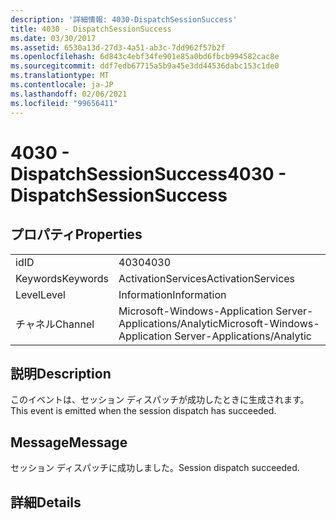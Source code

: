 ```yaml
---
description: '詳細情報: 4030-DispatchSessionSuccess'
title: 4030 - DispatchSessionSuccess
ms.date: 03/30/2017
ms.assetid: 6530a13d-27d3-4a51-ab3c-7dd962f57b2f
ms.openlocfilehash: 6d843c4ebf34fe901e85a0bd6fbcb994582cac8e
ms.sourcegitcommit: ddf7edb67715a5b9a45e3dd44536dabc153c1de0
ms.translationtype: MT
ms.contentlocale: ja-JP
ms.lasthandoff: 02/06/2021
ms.locfileid: "99656411"
---
```

# <a name="4030---dispatchsessionsuccess"></a><span data-ttu-id="c56a2-103">4030 - DispatchSessionSuccess</span><span class="sxs-lookup"><span data-stu-id="c56a2-103">4030 - DispatchSessionSuccess</span></span>

## <a name="properties"></a><span data-ttu-id="c56a2-104">プロパティ</span><span class="sxs-lookup"><span data-stu-id="c56a2-104">Properties</span></span>  
  
|||  
|-|-|  
|<span data-ttu-id="c56a2-105">id</span><span class="sxs-lookup"><span data-stu-id="c56a2-105">ID</span></span>|<span data-ttu-id="c56a2-106">4030</span><span class="sxs-lookup"><span data-stu-id="c56a2-106">4030</span></span>|  
|<span data-ttu-id="c56a2-107">Keywords</span><span class="sxs-lookup"><span data-stu-id="c56a2-107">Keywords</span></span>|<span data-ttu-id="c56a2-108">ActivationServices</span><span class="sxs-lookup"><span data-stu-id="c56a2-108">ActivationServices</span></span>|  
|<span data-ttu-id="c56a2-109">Level</span><span class="sxs-lookup"><span data-stu-id="c56a2-109">Level</span></span>|<span data-ttu-id="c56a2-110">Information</span><span class="sxs-lookup"><span data-stu-id="c56a2-110">Information</span></span>|  
|<span data-ttu-id="c56a2-111">チャネル</span><span class="sxs-lookup"><span data-stu-id="c56a2-111">Channel</span></span>|<span data-ttu-id="c56a2-112">Microsoft-Windows-Application Server-Applications/Analytic</span><span class="sxs-lookup"><span data-stu-id="c56a2-112">Microsoft-Windows-Application Server-Applications/Analytic</span></span>|  
  
## <a name="description"></a><span data-ttu-id="c56a2-113">説明</span><span class="sxs-lookup"><span data-stu-id="c56a2-113">Description</span></span>  

 <span data-ttu-id="c56a2-114">このイベントは、セッション ディスパッチが成功したときに生成されます。</span><span class="sxs-lookup"><span data-stu-id="c56a2-114">This event is emitted when the session dispatch has succeeded.</span></span>  
  
## <a name="message"></a><span data-ttu-id="c56a2-115">Message</span><span class="sxs-lookup"><span data-stu-id="c56a2-115">Message</span></span>  

 <span data-ttu-id="c56a2-116">セッション ディスパッチに成功しました。</span><span class="sxs-lookup"><span data-stu-id="c56a2-116">Session dispatch succeeded.</span></span>  
  
## <a name="details"></a><span data-ttu-id="c56a2-117">詳細</span><span class="sxs-lookup"><span data-stu-id="c56a2-117">Details</span></span>
